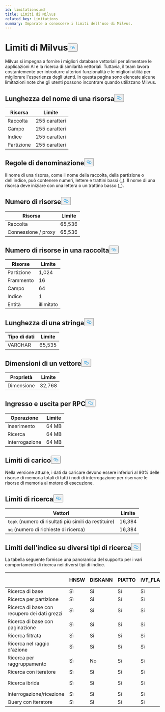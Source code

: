 ```yaml
---
id: limitations.md
title: Limiti di Milvus
related_key: Limitations
summary: Imparate a conoscere i limiti dell'uso di Milvus.
---
```

<h1 id="Milvus-Limits" class="common-anchor-header">Limiti di Milvus<button data-href="#Milvus-Limits" class="anchor-icon" translate="no">
      <svg translate="no"
        aria-hidden="true"
        focusable="false"
        height="20"
        version="1.1"
        viewBox="0 0 16 16"
        width="16"
      >
        <path
          fill="#0092E4"
          fill-rule="evenodd"
          d="M4 9h1v1H4c-1.5 0-3-1.69-3-3.5S2.55 3 4 3h4c1.45 0 3 1.69 3 3.5 0 1.41-.91 2.72-2 3.25V8.59c.58-.45 1-1.27 1-2.09C10 5.22 8.98 4 8 4H4c-.98 0-2 1.22-2 2.5S3 9 4 9zm9-3h-1v1h1c1 0 2 1.22 2 2.5S13.98 12 13 12H9c-.98 0-2-1.22-2-2.5 0-.83.42-1.64 1-2.09V6.25c-1.09.53-2 1.84-2 3.25C6 11.31 7.55 13 9 13h4c1.45 0 3-1.69 3-3.5S14.5 6 13 6z"
        ></path>
      </svg>
    </button></h1><p>Milvus si impegna a fornire i migliori database vettoriali per alimentare le applicazioni AI e la ricerca di similarità vettoriali. Tuttavia, il team lavora costantemente per introdurre ulteriori funzionalità e le migliori utilità per migliorare l'esperienza degli utenti. In questa pagina sono elencate alcune limitazioni note che gli utenti possono incontrare quando utilizzano Milvus.</p>
<h2 id="Length-of-a-resource-name" class="common-anchor-header">Lunghezza del nome di una risorsa<button data-href="#Length-of-a-resource-name" class="anchor-icon" translate="no">
      <svg translate="no"
        aria-hidden="true"
        focusable="false"
        height="20"
        version="1.1"
        viewBox="0 0 16 16"
        width="16"
      >
        <path
          fill="#0092E4"
          fill-rule="evenodd"
          d="M4 9h1v1H4c-1.5 0-3-1.69-3-3.5S2.55 3 4 3h4c1.45 0 3 1.69 3 3.5 0 1.41-.91 2.72-2 3.25V8.59c.58-.45 1-1.27 1-2.09C10 5.22 8.98 4 8 4H4c-.98 0-2 1.22-2 2.5S3 9 4 9zm9-3h-1v1h1c1 0 2 1.22 2 2.5S13.98 12 13 12H9c-.98 0-2-1.22-2-2.5 0-.83.42-1.64 1-2.09V6.25c-1.09.53-2 1.84-2 3.25C6 11.31 7.55 13 9 13h4c1.45 0 3-1.69 3-3.5S14.5 6 13 6z"
        ></path>
      </svg>
    </button></h2><table>
<thead>
<tr><th>Risorsa</th><th>Limite</th></tr>
</thead>
<tbody>
<tr><td>Raccolta</td><td>255 caratteri</td></tr>
<tr><td>Campo</td><td>255 caratteri</td></tr>
<tr><td>Indice</td><td>255 caratteri</td></tr>
<tr><td>Partizione</td><td>255 caratteri</td></tr>
</tbody>
</table>
<h2 id="Naming-rules" class="common-anchor-header">Regole di denominazione<button data-href="#Naming-rules" class="anchor-icon" translate="no">
      <svg translate="no"
        aria-hidden="true"
        focusable="false"
        height="20"
        version="1.1"
        viewBox="0 0 16 16"
        width="16"
      >
        <path
          fill="#0092E4"
          fill-rule="evenodd"
          d="M4 9h1v1H4c-1.5 0-3-1.69-3-3.5S2.55 3 4 3h4c1.45 0 3 1.69 3 3.5 0 1.41-.91 2.72-2 3.25V8.59c.58-.45 1-1.27 1-2.09C10 5.22 8.98 4 8 4H4c-.98 0-2 1.22-2 2.5S3 9 4 9zm9-3h-1v1h1c1 0 2 1.22 2 2.5S13.98 12 13 12H9c-.98 0-2-1.22-2-2.5 0-.83.42-1.64 1-2.09V6.25c-1.09.53-2 1.84-2 3.25C6 11.31 7.55 13 9 13h4c1.45 0 3-1.69 3-3.5S14.5 6 13 6z"
        ></path>
      </svg>
    </button></h2><p>Il nome di una risorsa, come il nome della raccolta, della partizione o dell'indice, può contenere numeri, lettere e trattini bassi (_). Il nome di una risorsa deve iniziare con una lettera o un trattino basso (_).</p>
<h2 id="Number-of-resources" class="common-anchor-header">Numero di risorse<button data-href="#Number-of-resources" class="anchor-icon" translate="no">
      <svg translate="no"
        aria-hidden="true"
        focusable="false"
        height="20"
        version="1.1"
        viewBox="0 0 16 16"
        width="16"
      >
        <path
          fill="#0092E4"
          fill-rule="evenodd"
          d="M4 9h1v1H4c-1.5 0-3-1.69-3-3.5S2.55 3 4 3h4c1.45 0 3 1.69 3 3.5 0 1.41-.91 2.72-2 3.25V8.59c.58-.45 1-1.27 1-2.09C10 5.22 8.98 4 8 4H4c-.98 0-2 1.22-2 2.5S3 9 4 9zm9-3h-1v1h1c1 0 2 1.22 2 2.5S13.98 12 13 12H9c-.98 0-2-1.22-2-2.5 0-.83.42-1.64 1-2.09V6.25c-1.09.53-2 1.84-2 3.25C6 11.31 7.55 13 9 13h4c1.45 0 3-1.69 3-3.5S14.5 6 13 6z"
        ></path>
      </svg>
    </button></h2><table>
<thead>
<tr><th>Risorsa</th><th>Limite</th></tr>
</thead>
<tbody>
<tr><td>Raccolta</td><td>65,536</td></tr>
<tr><td>Connessione / proxy</td><td>65,536</td></tr>
</tbody>
</table>
<h2 id="Number-of-resources-in-a-collection" class="common-anchor-header">Numero di risorse in una raccolta<button data-href="#Number-of-resources-in-a-collection" class="anchor-icon" translate="no">
      <svg translate="no"
        aria-hidden="true"
        focusable="false"
        height="20"
        version="1.1"
        viewBox="0 0 16 16"
        width="16"
      >
        <path
          fill="#0092E4"
          fill-rule="evenodd"
          d="M4 9h1v1H4c-1.5 0-3-1.69-3-3.5S2.55 3 4 3h4c1.45 0 3 1.69 3 3.5 0 1.41-.91 2.72-2 3.25V8.59c.58-.45 1-1.27 1-2.09C10 5.22 8.98 4 8 4H4c-.98 0-2 1.22-2 2.5S3 9 4 9zm9-3h-1v1h1c1 0 2 1.22 2 2.5S13.98 12 13 12H9c-.98 0-2-1.22-2-2.5 0-.83.42-1.64 1-2.09V6.25c-1.09.53-2 1.84-2 3.25C6 11.31 7.55 13 9 13h4c1.45 0 3-1.69 3-3.5S14.5 6 13 6z"
        ></path>
      </svg>
    </button></h2><table>
<thead>
<tr><th>Risorse</th><th>Limite</th></tr>
</thead>
<tbody>
<tr><td>Partizione</td><td>1,024</td></tr>
<tr><td>Frammento</td><td>16</td></tr>
<tr><td>Campo</td><td>64</td></tr>
<tr><td>Indice</td><td>1</td></tr>
<tr><td>Entità</td><td>illimitato</td></tr>
</tbody>
</table>
<h2 id="Length-of-a-string" class="common-anchor-header">Lunghezza di una stringa<button data-href="#Length-of-a-string" class="anchor-icon" translate="no">
      <svg translate="no"
        aria-hidden="true"
        focusable="false"
        height="20"
        version="1.1"
        viewBox="0 0 16 16"
        width="16"
      >
        <path
          fill="#0092E4"
          fill-rule="evenodd"
          d="M4 9h1v1H4c-1.5 0-3-1.69-3-3.5S2.55 3 4 3h4c1.45 0 3 1.69 3 3.5 0 1.41-.91 2.72-2 3.25V8.59c.58-.45 1-1.27 1-2.09C10 5.22 8.98 4 8 4H4c-.98 0-2 1.22-2 2.5S3 9 4 9zm9-3h-1v1h1c1 0 2 1.22 2 2.5S13.98 12 13 12H9c-.98 0-2-1.22-2-2.5 0-.83.42-1.64 1-2.09V6.25c-1.09.53-2 1.84-2 3.25C6 11.31 7.55 13 9 13h4c1.45 0 3-1.69 3-3.5S14.5 6 13 6z"
        ></path>
      </svg>
    </button></h2><table>
<thead>
<tr><th>Tipo di dati</th><th>Limite</th></tr>
</thead>
<tbody>
<tr><td>VARCHAR</td><td>65,535</td></tr>
</tbody>
</table>
<h2 id="Dimensions-of-a-vector" class="common-anchor-header">Dimensioni di un vettore<button data-href="#Dimensions-of-a-vector" class="anchor-icon" translate="no">
      <svg translate="no"
        aria-hidden="true"
        focusable="false"
        height="20"
        version="1.1"
        viewBox="0 0 16 16"
        width="16"
      >
        <path
          fill="#0092E4"
          fill-rule="evenodd"
          d="M4 9h1v1H4c-1.5 0-3-1.69-3-3.5S2.55 3 4 3h4c1.45 0 3 1.69 3 3.5 0 1.41-.91 2.72-2 3.25V8.59c.58-.45 1-1.27 1-2.09C10 5.22 8.98 4 8 4H4c-.98 0-2 1.22-2 2.5S3 9 4 9zm9-3h-1v1h1c1 0 2 1.22 2 2.5S13.98 12 13 12H9c-.98 0-2-1.22-2-2.5 0-.83.42-1.64 1-2.09V6.25c-1.09.53-2 1.84-2 3.25C6 11.31 7.55 13 9 13h4c1.45 0 3-1.69 3-3.5S14.5 6 13 6z"
        ></path>
      </svg>
    </button></h2><table>
<thead>
<tr><th>Proprietà</th><th>Limite</th></tr>
</thead>
<tbody>
<tr><td>Dimensione</td><td>32,768</td></tr>
</tbody>
</table>
<h2 id="Input-and-Output-per-RPC" class="common-anchor-header">Ingresso e uscita per RPC<button data-href="#Input-and-Output-per-RPC" class="anchor-icon" translate="no">
      <svg translate="no"
        aria-hidden="true"
        focusable="false"
        height="20"
        version="1.1"
        viewBox="0 0 16 16"
        width="16"
      >
        <path
          fill="#0092E4"
          fill-rule="evenodd"
          d="M4 9h1v1H4c-1.5 0-3-1.69-3-3.5S2.55 3 4 3h4c1.45 0 3 1.69 3 3.5 0 1.41-.91 2.72-2 3.25V8.59c.58-.45 1-1.27 1-2.09C10 5.22 8.98 4 8 4H4c-.98 0-2 1.22-2 2.5S3 9 4 9zm9-3h-1v1h1c1 0 2 1.22 2 2.5S13.98 12 13 12H9c-.98 0-2-1.22-2-2.5 0-.83.42-1.64 1-2.09V6.25c-1.09.53-2 1.84-2 3.25C6 11.31 7.55 13 9 13h4c1.45 0 3-1.69 3-3.5S14.5 6 13 6z"
        ></path>
      </svg>
    </button></h2><table>
<thead>
<tr><th>Operazione</th><th>Limite</th></tr>
</thead>
<tbody>
<tr><td>Inserimento</td><td>64 MB</td></tr>
<tr><td>Ricerca</td><td>64 MB</td></tr>
<tr><td>Interrogazione</td><td>64 MB</td></tr>
</tbody>
</table>
<h2 id="Load-limits" class="common-anchor-header">Limiti di carico<button data-href="#Load-limits" class="anchor-icon" translate="no">
      <svg translate="no"
        aria-hidden="true"
        focusable="false"
        height="20"
        version="1.1"
        viewBox="0 0 16 16"
        width="16"
      >
        <path
          fill="#0092E4"
          fill-rule="evenodd"
          d="M4 9h1v1H4c-1.5 0-3-1.69-3-3.5S2.55 3 4 3h4c1.45 0 3 1.69 3 3.5 0 1.41-.91 2.72-2 3.25V8.59c.58-.45 1-1.27 1-2.09C10 5.22 8.98 4 8 4H4c-.98 0-2 1.22-2 2.5S3 9 4 9zm9-3h-1v1h1c1 0 2 1.22 2 2.5S13.98 12 13 12H9c-.98 0-2-1.22-2-2.5 0-.83.42-1.64 1-2.09V6.25c-1.09.53-2 1.84-2 3.25C6 11.31 7.55 13 9 13h4c1.45 0 3-1.69 3-3.5S14.5 6 13 6z"
        ></path>
      </svg>
    </button></h2><p>Nella versione attuale, i dati da caricare devono essere inferiori al 90% delle risorse di memoria totali di tutti i nodi di interrogazione per riservare le risorse di memoria al motore di esecuzione.</p>
<h2 id="Search-limits" class="common-anchor-header">Limiti di ricerca<button data-href="#Search-limits" class="anchor-icon" translate="no">
      <svg translate="no"
        aria-hidden="true"
        focusable="false"
        height="20"
        version="1.1"
        viewBox="0 0 16 16"
        width="16"
      >
        <path
          fill="#0092E4"
          fill-rule="evenodd"
          d="M4 9h1v1H4c-1.5 0-3-1.69-3-3.5S2.55 3 4 3h4c1.45 0 3 1.69 3 3.5 0 1.41-.91 2.72-2 3.25V8.59c.58-.45 1-1.27 1-2.09C10 5.22 8.98 4 8 4H4c-.98 0-2 1.22-2 2.5S3 9 4 9zm9-3h-1v1h1c1 0 2 1.22 2 2.5S13.98 12 13 12H9c-.98 0-2-1.22-2-2.5 0-.83.42-1.64 1-2.09V6.25c-1.09.53-2 1.84-2 3.25C6 11.31 7.55 13 9 13h4c1.45 0 3-1.69 3-3.5S14.5 6 13 6z"
        ></path>
      </svg>
    </button></h2><table>
<thead>
<tr><th>Vettori</th><th>Limite</th></tr>
</thead>
<tbody>
<tr><td><code translate="no">topk</code> (numero di risultati più simili da restituire)</td><td>16,384</td></tr>
<tr><td><code translate="no">nq</code> (numero di richieste di ricerca)</td><td>16,384</td></tr>
</tbody>
</table>
<h2 id="Index-limits-on-different-search-types" class="common-anchor-header">Limiti dell'indice su diversi tipi di ricerca<button data-href="#Index-limits-on-different-search-types" class="anchor-icon" translate="no">
      <svg translate="no"
        aria-hidden="true"
        focusable="false"
        height="20"
        version="1.1"
        viewBox="0 0 16 16"
        width="16"
      >
        <path
          fill="#0092E4"
          fill-rule="evenodd"
          d="M4 9h1v1H4c-1.5 0-3-1.69-3-3.5S2.55 3 4 3h4c1.45 0 3 1.69 3 3.5 0 1.41-.91 2.72-2 3.25V8.59c.58-.45 1-1.27 1-2.09C10 5.22 8.98 4 8 4H4c-.98 0-2 1.22-2 2.5S3 9 4 9zm9-3h-1v1h1c1 0 2 1.22 2 2.5S13.98 12 13 12H9c-.98 0-2-1.22-2-2.5 0-.83.42-1.64 1-2.09V6.25c-1.09.53-2 1.84-2 3.25C6 11.31 7.55 13 9 13h4c1.45 0 3-1.69 3-3.5S14.5 6 13 6z"
        ></path>
      </svg>
    </button></h2><p>La tabella seguente fornisce una panoramica del supporto per i vari comportamenti di ricerca nei diversi tipi di indice.</p>
<table>
<thead>
<tr><th></th><th>HNSW</th><th>DISKANN</th><th>PIATTO</th><th>IVF_FLAT</th><th>IVF_SQ8</th><th>IVF_PQ</th><th>SCANN</th><th>GPU_IFV_FLAT</th><th>GPU_IVF_PQ</th><th>GPU_CAGRA</th><th>GPU_BRUTE_FORCE</th><th>INDICE SPARSE_INVERTITO</th><th>SPARSE_WAND</th><th>BIN_FLAT</th><th>BIN_IVF_FLAT</th></tr>
</thead>
<tbody>
<tr><td>Ricerca di base</td><td>Sì</td><td>Sì</td><td>Sì</td><td>Sì</td><td>Si</td><td>Si</td><td>Si</td><td>Si</td><td>Si</td><td>Si</td><td>Si</td><td>Si</td><td>Si</td><td>Si</td><td>Sì</td></tr>
<tr><td>Ricerca per partizione</td><td>Sì</td><td>Sì</td><td>Sì</td><td>Sì</td><td>Si</td><td>Si</td><td>Si</td><td>Si</td><td>Si</td><td>Si</td><td>Si</td><td>Si</td><td>Si</td><td>Si</td><td>Sì</td></tr>
<tr><td>Ricerca di base con recupero dei dati grezzi</td><td>Sì</td><td>Sì</td><td>Sì</td><td>Si</td><td>Si</td><td>Si</td><td>Si</td><td>Si</td><td>Si</td><td>Si</td><td>Si</td><td>Si</td><td>Si</td><td>Si</td><td>Si</td></tr>
<tr><td>Ricerca di base con paginazione</td><td>Sì</td><td>Si</td><td>Si</td><td>Si</td><td>Si</td><td>Si</td><td>Si</td><td>Si</td><td>Si</td><td>Si</td><td>Si</td><td>Si</td><td>Si</td><td>Si</td><td>Si</td></tr>
<tr><td>Ricerca filtrata</td><td>Sì</td><td>Sì</td><td>Si</td><td>Si</td><td>Si</td><td>Si</td><td>Si</td><td>Si</td><td>Si</td><td>Si</td><td>Si</td><td>Si</td><td>Si</td><td>Si</td><td>Sì</td></tr>
<tr><td>Ricerca nel raggio d'azione</td><td>Sì</td><td>Sì</td><td>Sì</td><td>Sì</td><td>Si</td><td>Si</td><td>Si</td><td>No</td><td>No</td><td>No</td><td>No</td><td>No</td><td>No</td><td>Sì</td><td>Sì</td></tr>
<tr><td>Ricerca per raggruppamento</td><td>Sì</td><td>No</td><td>Si</td><td>Si</td><td>No</td><td>No</td><td>No</td><td>No</td><td>No</td><td>No</td><td>No</td><td>No</td><td>No</td><td>No</td><td>No</td></tr>
<tr><td>Ricerca con iteratore</td><td>Sì</td><td>Sì</td><td>Si</td><td>Sì</td><td>Si</td><td>Si</td><td>Si</td><td>No</td><td>No</td><td>No</td><td>No</td><td>No</td><td>No</td><td>No</td><td>No</td></tr>
<tr><td>Ricerca ibrida</td><td>Sì</td><td>Sì</td><td>Si</td><td>Si</td><td>Si</td><td>Si</td><td>Si</td><td>Si</td><td>Si</td><td>Si</td><td>Si</td><td>Sì(Solo RRFRanker)</td><td>Sì(Solo RRFRanker)</td><td>Sì</td><td>Sì</td></tr>
<tr><td>Interrogazione/ricezione</td><td>Sì</td><td>Sì</td><td>Sì</td><td>Sì</td><td>Sì</td><td>Si</td><td>Si</td><td>Si</td><td>Si</td><td>Si</td><td>Si</td><td>Si</td><td>Si</td><td>Si</td><td>Sì</td></tr>
<tr><td>Query con iteratore</td><td>Sì</td><td>Sì</td><td>Sì</td><td>Sì</td><td>Sì</td><td>Si</td><td>Si</td><td>No</td><td>No</td><td>No</td><td>No</td><td>Sì</td><td>Si</td><td>Si</td><td>Si</td></tr>
</tbody>
</table>
